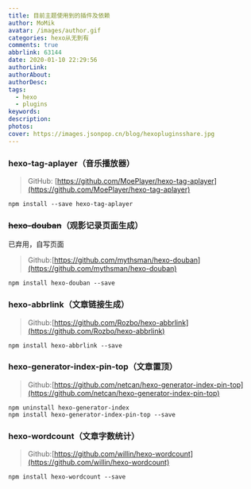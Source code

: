 ```yaml
---
title: 目前主题使用到的插件及依赖
author: MoMik
avatar: /images/author.gif
categories: hexo从无到有
comments: true
abbrlink: 63144
date: 2020-01-10 22:29:56
authorLink:
authorAbout:
authorDesc:
tags:
  - hexo
  - plugins
keywords:
description:
photos:
cover: https://images.jsonpop.cn/blog/hexopluginsshare.jpg
---
```




### hexo-tag-aplayer（音乐播放器）

> GitHub: [https://github.com/MoePlayer/hexo-tag-aplayer](https://github.com/MoePlayer/hexo-tag-aplayer)

```
npm install --save hexo-tag-aplayer
```

### ~~hexo-douban~~（观影记录页面生成）

已弃用，自写页面

> Github:[https://github.com/mythsman/hexo-douban](https://github.com/mythsman/hexo-douban)

```
npm install hexo-douban --save
```

### hexo-abbrlink（文章链接生成）

> Github:[https://github.com/Rozbo/hexo-abbrlink](https://github.com/Rozbo/hexo-abbrlink)

```
npm install hexo-abbrlink --save
```

### hexo-generator-index-pin-top（文章置顶）

> Github:[https://github.com/netcan/hexo-generator-index-pin-top](https://github.com/netcan/hexo-generator-index-pin-top)

```
npm uninstall hexo-generator-index
npm install hexo-generator-index-pin-top --save
```

### hexo-wordcount（文章字数统计）

> Github:[https://github.com/willin/hexo-wordcount](https://github.com/willin/hexo-wordcount)

```
npm install hexo-wordcount --save
```



